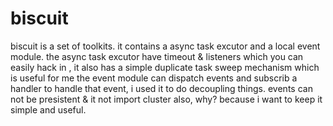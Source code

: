 biscuit
=======
biscuit is a set of toolkits. it contains a async task excutor and a local event module.
the async task excutor have timeout & listeners which you can easily hack in , it also has a simple duplicate task sweep mechanism which is useful for me
the event module can dispatch events and subscrib a handler to handle that event,  i used it to do decoupling things. events can not be presistent & it not import cluster also, why? because i want to keep it simple and useful. 
